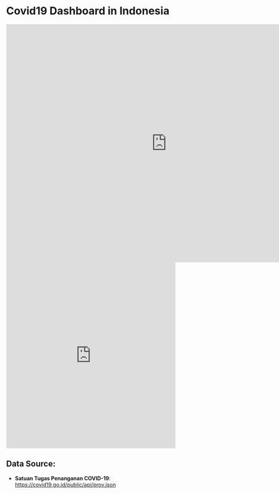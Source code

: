 # Covid19 Dashboard in Indonesia

<iframe width="860" height="640" src="https://datastudio.google.com/embed/reporting/292c2afe-b438-44a4-89f6-93cb50668515/page/q4fIC" frameborder="0" style="border:0" allowfullscreen></iframe>

<iframe src="https://public.tableau.com/views/Covid19_world/Ranking:showVizHome=no&:embed=true" width="90%" height="500" frameborder="0" scrolling="no"></iframe>

## __Data Source__: 
- __Satuan Tugas Penanganan COVID-19__: https://covid19.go.id/public/api/prov.json

